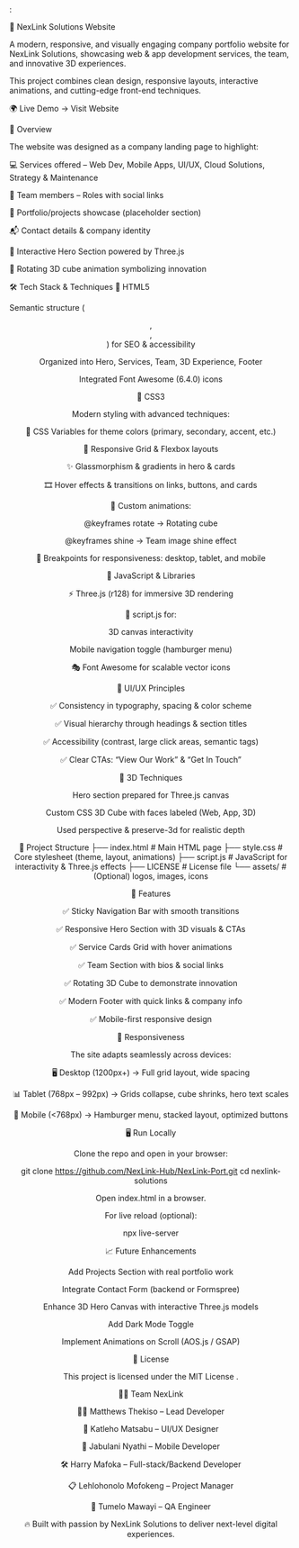 :

🚀 NexLink Solutions Website

A modern, responsive, and visually engaging company portfolio website for NexLink Solutions, showcasing web & app development services, the team, and innovative 3D experiences.

This project combines clean design, responsive layouts, interactive animations, and cutting-edge front-end techniques.

🌍 Live Demo → Visit Website

📖 Overview

The website was designed as a company landing page to highlight:

💻 Services offered – Web Dev, Mobile Apps, UI/UX, Cloud Solutions, Strategy & Maintenance

👥 Team members – Roles with social links

📂 Portfolio/projects showcase (placeholder section)

📬 Contact details & company identity

🎨 Interactive Hero Section powered by Three.js

🧊 Rotating 3D cube animation symbolizing innovation

🛠️ Tech Stack & Techniques
🔹 HTML5

Semantic structure (<header>, <section>, <footer>) for SEO & accessibility

Organized into Hero, Services, Team, 3D Experience, Footer

Integrated Font Awesome (6.4.0) icons

🔹 CSS3

Modern styling with advanced techniques:

🎨 CSS Variables for theme colors (primary, secondary, accent, etc.)

📱 Responsive Grid & Flexbox layouts

✨ Glassmorphism & gradients in hero & cards

🎞️ Hover effects & transitions on links, buttons, and cards

🧊 Custom animations:

@keyframes rotate → Rotating cube

@keyframes shine → Team image shine effect

📐 Breakpoints for responsiveness: desktop, tablet, and mobile

🔹 JavaScript & Libraries

⚡ Three.js (r128) for immersive 3D rendering

📝 script.js for:

3D canvas interactivity

Mobile navigation toggle (hamburger menu)

🎭 Font Awesome for scalable vector icons

🔹 UI/UX Principles

✅ Consistency in typography, spacing & color scheme

✅ Visual hierarchy through headings & section titles

✅ Accessibility (contrast, large click areas, semantic tags)

✅ Clear CTAs: “View Our Work” & “Get In Touch”

🔹 3D Techniques

Hero section prepared for Three.js canvas

Custom CSS 3D Cube with faces labeled (Web, App, 3D)

Used perspective & preserve-3d for realistic depth

📂 Project Structure
├── index.html      # Main HTML page
├── style.css       # Core stylesheet (theme, layout, animations)
├── script.js       # JavaScript for interactivity & Three.js effects
├── LICENSE         # License file
└── assets/         # (Optional) logos, images, icons

🚀 Features

✅ Sticky Navigation Bar with smooth transitions

✅ Responsive Hero Section with 3D visuals & CTAs

✅ Service Cards Grid with hover animations

✅ Team Section with bios & social links

✅ Rotating 3D Cube to demonstrate innovation

✅ Modern Footer with quick links & company info

✅ Mobile-first responsive design

📱 Responsiveness

The site adapts seamlessly across devices:

🖥️ Desktop (1200px+) → Full grid layout, wide spacing

📊 Tablet (768px – 992px) → Grids collapse, cube shrinks, hero text scales

📱 Mobile (<768px) → Hamburger menu, stacked layout, optimized buttons

🖥️ Run Locally

Clone the repo and open in your browser:

git clone https://github.com/NexLink-Hub/NexLink-Port.git
cd nexlink-solutions


Open index.html in a browser.

For live reload (optional):

npx live-server

📈 Future Enhancements

 Add Projects Section with real portfolio work

 Integrate Contact Form (backend or Formspree)

 Enhance 3D Hero Canvas with interactive Three.js models

 Add Dark Mode Toggle

 Implement Animations on Scroll (AOS.js / GSAP)

📄 License

This project is licensed under the MIT License
.

👨‍💻 Team NexLink

🧑‍💻 Matthews Thekiso – Lead Developer

🎨 Katleho Matsabu – UI/UX Designer

📱 Jabulani Nyathi – Mobile Developer

🛠️ Harry Mafoka – Full-stack/Backend Developer

📋 Lehlohonolo Mofokeng – Project Manager

🐞 Tumelo Mawayi – QA Engineer

🔥 Built with passion by NexLink Solutions to deliver next-level digital experiences.
